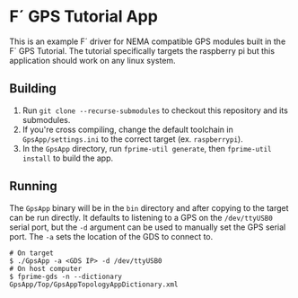 # F´ GPS Tutorial App

This is an example F´ driver for NEMA compatible GPS modules built in the F´ GPS Tutorial. The
tutorial specifically targets the raspberry pi but this application should work on any linux system.

## Building

1. Run `git clone --recurse-submodules` to checkout this repository and its submodules.
2. If you're cross compiling, change the default toolchain in `GpsApp/settings.ini` to the correct
   target (ex. `raspberrypi`).
3. In the `GpsApp` directory, run `fprime-util generate`, then `fprime-util install` to build the app.

## Running

The `GpsApp` binary will be in the `bin` directory and after copying to the target can be run
directly. It defaults to listening to a GPS on the `/dev/ttyUSB0` serial port, but the `-d` argument
can be used to manually set the GPS serial port. The `-a` sets the location of the GDS to connect
to.

```shell
# On target
$ ./GpsApp -a <GDS IP> -d /dev/ttyUSB0
# On host computer
$ fprime-gds -n --dictionary GpsApp/Top/GpsAppTopologyAppDictionary.xml
```
